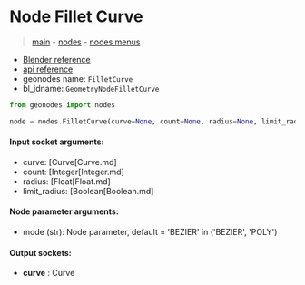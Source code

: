 # Node Fillet Curve

> [main](../structure.md) - [nodes](nodes.md) - [nodes menus](nodes_menus.md)

- [Blender reference](https://docs.blender.org/manual/en/latest/modeling/geometry_nodes/curve/fillet_curve.html)
- [api reference](https://docs.blender.org/api/current/bpy.types.GeometryNodeFilletCurve.html)
- geonodes name: `FilletCurve`
- bl_idname: `GeometryNodeFilletCurve`

```python
from geonodes import nodes

node = nodes.FilletCurve(curve=None, count=None, radius=None, limit_radius=None, mode='BEZIER')
```

#### Input socket arguments:

- curve: [Curve[Curve.md]
- count: [Integer[Integer.md]
- radius: [Float[Float.md]
- limit_radius: [Boolean[Boolean.md]

#### Node parameter arguments:

- mode (str): Node parameter, default = 'BEZIER' in ('BEZIER', 'POLY')

#### Output sockets:

- **curve** : Curve

